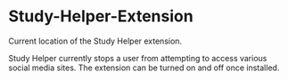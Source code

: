# Study-Helper-Extension

Current location of the Study Helper extension.

Study Helper currently stops a user from attempting to access various social media sites. The extension can be turned on and off once installed.

